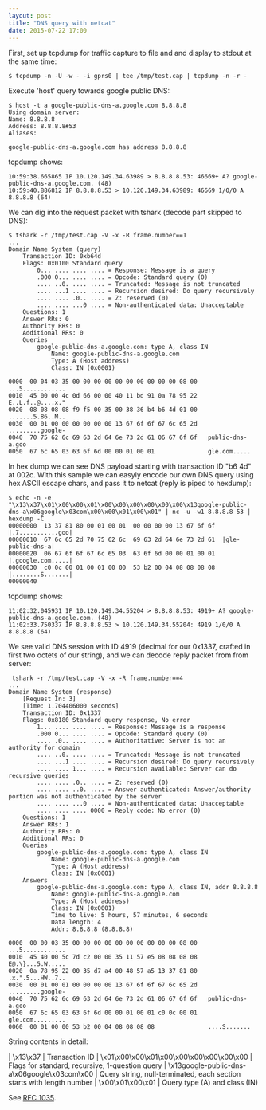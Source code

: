 ```yaml
---
layout: post
title: "DNS query with netcat"
date: 2015-07-22 17:00
---
```


First, set up tcpdump for traffic capture to file and and display to stdout at the same time:

~~~
$ tcpdump -n -U -w - -i gprs0 | tee /tmp/test.cap | tcpdump -n -r -
~~~

Execute 'host' query towards google public DNS:

~~~
$ host -t a google-public-dns-a.google.com 8.8.8.8
Using domain server:
Name: 8.8.8.8
Address: 8.8.8.8#53
Aliases:

google-public-dns-a.google.com has address 8.8.8.8
~~~

tcpdump shows:

~~~
10:59:38.665865 IP 10.120.149.34.63989 > 8.8.8.8.53: 46669+ A? google-public-dns-a.google.com. (48)
10:59:40.886812 IP 8.8.8.8.53 > 10.120.149.34.63989: 46669 1/0/0 A 8.8.8.8 (64)
~~~

We can dig into the request packet with tshark (decode part skipped to DNS):

~~~
$ tshark -r /tmp/test.cap -V -x -R frame.number==1
...
Domain Name System (query)
    Transaction ID: 0xb64d
    Flags: 0x0100 Standard query
        0... .... .... .... = Response: Message is a query
        .000 0... .... .... = Opcode: Standard query (0)
        .... ..0. .... .... = Truncated: Message is not truncated
        .... ...1 .... .... = Recursion desired: Do query recursively
        .... .... .0.. .... = Z: reserved (0)
        .... .... ...0 .... = Non-authenticated data: Unacceptable
    Questions: 1
    Answer RRs: 0
    Authority RRs: 0
    Additional RRs: 0
    Queries
        google-public-dns-a.google.com: type A, class IN
            Name: google-public-dns-a.google.com
            Type: A (Host address)
            Class: IN (0x0001)

0000  00 04 03 35 00 00 00 00 00 00 00 00 00 00 08 00   ...5............
0010  45 00 00 4c 0d 66 00 00 40 11 bd 91 0a 78 95 22   E..L.f..@....x."
0020  08 08 08 08 f9 f5 00 35 00 38 36 b4 b6 4d 01 00   .......5.86..M..
0030  00 01 00 00 00 00 00 00 13 67 6f 6f 67 6c 65 2d   .........google-
0040  70 75 62 6c 69 63 2d 64 6e 73 2d 61 06 67 6f 6f   public-dns-a.goo
0050  67 6c 65 03 63 6f 6d 00 00 01 00 01               gle.com.....
~~~

In hex dump we can see DNS payload starting with transaction ID "b6 4d" at 002c.
With this sample we can easyly encode our own DNS query using hex ASCII escape chars,
and pass it to netcat (reply is piped to hexdump):

~~~
$ echo -n -e "\x13\x37\x01\x00\x00\x01\x00\x00\x00\x00\x00\x00\x13google-public-dns-a\x06google\x03com\x00\x00\x01\x00\x01" | nc -u -w1 8.8.8.8 53 | hexdump -C
00000000  13 37 81 80 00 01 00 01  00 00 00 00 13 67 6f 6f  |.7...........goo|
00000010  67 6c 65 2d 70 75 62 6c  69 63 2d 64 6e 73 2d 61  |gle-public-dns-a|
00000020  06 67 6f 6f 67 6c 65 03  63 6f 6d 00 00 01 00 01  |.google.com.....|
00000030  c0 0c 00 01 00 01 00 00  53 b2 00 04 08 08 08 08  |........S.......|
00000040
~~~

tcpdump shows:

~~~
11:02:32.045931 IP 10.120.149.34.55204 > 8.8.8.8.53: 4919+ A? google-public-dns-a.google.com. (48)
11:02:33.750337 IP 8.8.8.8.53 > 10.120.149.34.55204: 4919 1/0/0 A 8.8.8.8 (64)
~~~

We see valid DNS session with ID 4919 (decimal for our 0x1337, crafted in first two octets of our string), and we can decode reply packet from from server:

~~~
 tshark -r /tmp/test.cap -V -x -R frame.number==4
...
Domain Name System (response)
    [Request In: 3]
    [Time: 1.704406000 seconds]
    Transaction ID: 0x1337
    Flags: 0x8180 Standard query response, No error
        1... .... .... .... = Response: Message is a response
        .000 0... .... .... = Opcode: Standard query (0)
        .... .0.. .... .... = Authoritative: Server is not an authority for domain
        .... ..0. .... .... = Truncated: Message is not truncated
        .... ...1 .... .... = Recursion desired: Do query recursively
        .... .... 1... .... = Recursion available: Server can do recursive queries
        .... .... .0.. .... = Z: reserved (0)
        .... .... ..0. .... = Answer authenticated: Answer/authority portion was not authenticated by the server
        .... .... ...0 .... = Non-authenticated data: Unacceptable
        .... .... .... 0000 = Reply code: No error (0)
    Questions: 1
    Answer RRs: 1
    Authority RRs: 0
    Additional RRs: 0
    Queries
        google-public-dns-a.google.com: type A, class IN
            Name: google-public-dns-a.google.com
            Type: A (Host address)
            Class: IN (0x0001)
    Answers
        google-public-dns-a.google.com: type A, class IN, addr 8.8.8.8
            Name: google-public-dns-a.google.com
            Type: A (Host address)
            Class: IN (0x0001)
            Time to live: 5 hours, 57 minutes, 6 seconds
            Data length: 4
            Addr: 8.8.8.8 (8.8.8.8)

0000  00 00 03 35 00 00 00 00 00 00 00 00 00 00 08 00   ...5............
0010  45 40 00 5c 7d c2 00 00 35 11 57 e5 08 08 08 08   E@.\}...5.W.....
0020  0a 78 95 22 00 35 d7 a4 00 48 57 a5 13 37 81 80   .x.".5...HW..7..
0030  00 01 00 01 00 00 00 00 13 67 6f 6f 67 6c 65 2d   .........google-
0040  70 75 62 6c 69 63 2d 64 6e 73 2d 61 06 67 6f 6f   public-dns-a.goo
0050  67 6c 65 03 63 6f 6d 00 00 01 00 01 c0 0c 00 01   gle.com.........
0060  00 01 00 00 53 b2 00 04 08 08 08 08               ....S.......
~~~

String contents in detail:

| \x13\x37                                     | Transaction ID
| \x01\x00\x00\x01\x00\x00\x00\x00\x00\x00     | Flags for standard, recursive, 1-question query
| \x13google-public-dns-a\x06google\x03com\x00 | Query string, null-terminated, each section starts with length number
| \x00\x01\x00\x01                             | Query type (A) and class (IN)

See [RFC 1035](https://www.ietf.org/rfc/rfc1035.txt).

